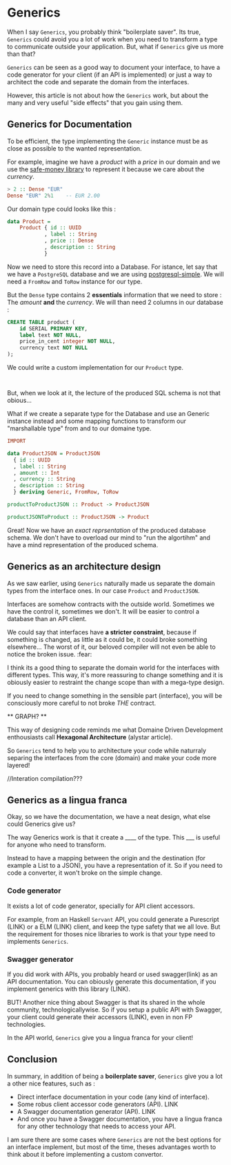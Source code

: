 # Generics


When I say `Generics`, you probably think "boilerplate saver". Its true, `Generics` could avoid you a lot of work when you need to transform a type to communicate outside your application. But, what if `Generics` give us more than that?

`Generics` can be seen as a good way to document your interface, to have a code generator for your client (if an API is implemented) or just a way to architect the code and separate the domain from the interfaces.

However, this article is not about how the `Generics` work, but about the many and very useful "side effects" that you gain using them.

## Generics for Documentation

To be efficient, the type implementing the `Generic` instance must be as close as possible to the wanted representation.

For example, imagine we have a _product_ with a _price_ in our domain and we use the [safe-money library](htytps://ren.zone/articles/safe-money) to represent it because we care about the _currency_. 

```Haskell
> 2 :: Dense "EUR"
Dense "EUR" 2%1    -- EUR 2.00
```

Our domain type could looks like this : 

```Haskell
data Product = 
    Product { id :: UUID
            , label :: String
            , price :: Dense
            , description :: String
            }

```

Now we need to store this record into a Database. For istance, let say that we have a `PostgreSQL` database and we are using [postgresql-simple](https://hackage.haskell.org/package/postgresql-simple-0.6.2/docs/Database-PostgreSQL-Simple.html). We will need a `FromRow` and `ToRow` instance for our type.

But the `Dense` type contains 2 **essentials** information that we need to store : The _amount_ **and** the _currency_.
We will than need 2 columns in our database : 

```Sql
CREATE TABLE product (
    id SERIAL PRIMARY KEY,
    label text NOT NULL,
    price_in_cent integer NOT NULL,
    currency text NOT NULL
);
```

We could write a custom implementation for our `Product` type.


```Haskell



```


But, when we look at it, the lecture of the produced SQL schema is not that obious...

What if we create a separate type for the Database and use an Generic instance instead and some mapping functions to transform our "marshallable type" from and to our domaine type.

```haskell
IMPORT

data ProductJSON = ProductJSON 
  { id :: UUID
  , label :: String
  , amount :: Int
  , currency :: String
  , description :: String
  } deriving Generic, FromRow, ToRow

productToProductJSON :: Product -> ProductJSON

productJSONToProduct :: ProductJSON -> Product

```

Great! Now we have an _exact reprsentation_ of the produced database schema. We don't have to overload our mind to "run the algortihm" and have a mind representation of the produced schema.

## Generics as an architecture design

As we saw earlier, using `Generics` naturally made us separate the domain types from the interface ones. In our case `Product` and `ProductJSON`.

Interfaces are somehow contracts with the outside world. Sometimes we have the control it, sometimes we don't. It will be easier to control a database than an API client.

We could say that interfaces have **a stricter constraint**, because if something is changed, as little as it could be, it could broke something elsewhere... The worst of it, our beloved compiler will not even be able to notice the broken issue. :fear:

I think its a good thing to separate the domain world for the interfaces with different types. This way, it's more reassuring to change something and it is obiously easier to restraint the change scope than with a mega-type design.

If you need to change something in the sensible part (interface), you will be consciously more careful to not broke _THE_ contract.

** GRAPH? **

This way of designing code reminds me what Domaine Driven Development enthousiasts call **Hexagonal Architecture** (alystar article).

So `Generics` tend to help you to architecture your code while naturraly separing the interfaces from the core (domain) and make your code more layered!

//Interation compilation???

## Generics as a lingua franca

Okay, so we have the documentation, we have a neat design, what else could Generics give us?

The way Generics work is that it create a ____ of the type. This ___ is useful for anyone who need to transform. 

Instead to have a mapping between the origin and the destination (for example a List to a JSON), you have a representation of it. So if you need to code a converter, it won't broke on the simple change. 

### Code generator

It exists a lot of code generator, specially for API client accessors.

For example, from an Haskell `Servant` API, you could generate a Purescript (LINK) or a ELM (LINK) client, and keep the type safety that we all love. But the requirement for thoses nice libraries to work is that your type need to implements `Generics`.

### Swagger generator

If you did work with APIs, you probably heard or used swagger(link) as an API documentation. You can obiously generate this documentation, if you implement generics with this library (LINK).

BUT! Another nice thing about Swagger is that its shared in the whole community, technologicallywise. So if you setup a public API with Swagger, your client could generate their accessors (LINK), even in non FP technologies.

In the API world, `Generics` give you a lingua franca for your client! 

## Conclusion

In summary, in addition of being a **boilerplate saver**, `Generics` give you a lot a other nice features, such as : 

- Direct interface documentation in your code (any kind of interface).
- Some robus client accessor code generators (API). LINK
- A Swagger documentation generator (API). LINK
- And once you have a Swagger documentation, you have a lingua franca for any other technology that needs to access your API.

I am sure there are some cases where `Generics` are not the best options for an interface implement, but most of the time, theses advantages worth to think about it before implementing a custom convertor.

